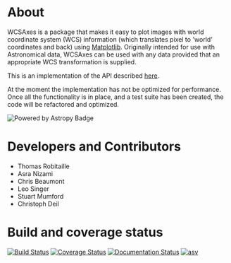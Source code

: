 About
=====

WCSAxes is a package that makes it easy to plot images with world coordinate
system (WCS) information (which translates pixel to 'world' coordinates and
back) using [Matplotlib](http://www.matplotlib.org). Originally intended for
use with Astronomical data, WCSAxes can be used with any data provided that an
appropriate WCS transformation is supplied.

This is an implementation of the API described
[here](https://github.com/astropy/astropy-api/blob/master/wcs_axes/wcs_api.md).

At the moment the implementation has not be optimized for performance. Once all
the functionality is in place, and a test suite has been created, the code will
be refactored and optimized.

![Powered by Astropy Badge](http://img.shields.io/badge/powered%20by-AstroPy-orange.svg?style=flat)

Developers and Contributors
===========================

* Thomas Robitaille
* Asra Nizami
* Chris Beaumont
* Leo Singer
* Stuart Mumford
* Christoph Deil

Build and coverage status
=========================

[![Build Status](https://travis-ci.org/astrofrog/wcsaxes.png?branch=master)](https://travis-ci.org/astrofrog/wcsaxes)
[![Coverage Status](https://coveralls.io/repos/astrofrog/wcsaxes/badge.svg?branch=master)](https://coveralls.io/r/astrofrog/wcsaxes?branch=master)
[![Documentation Status](https://readthedocs.org/projects/wcsaxes/badge/?version=latest)](https://readthedocs.org/projects/wcsaxes/?badge=latest)
[![asv](http://img.shields.io/badge/benchmarked%20by-asv-green.svg?style=flat)](http://astrofrog.github.io/wcsaxes-benchmarks/)
